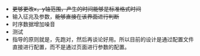 + ~~更够更改x，y轴范围，产生的时间能够是标准格式时间~~
+ 输入征兆及参数，~~能够直接在该界面进行判断~~
+ 时序数据增加噪音
+ 测试
+ 指导的原则就是，先跑对，然后再谈论好用。所以目前的设计是通过配置文件直接进行配置，而不是通过页面进行参数的配置。